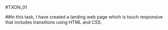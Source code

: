#TXON_01

##In this task, I have created a landing web page which is touch responsive that includes transitions using HTML and CSS.
